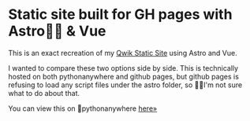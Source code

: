 # Static site built for GH pages with Astro👩‍🚀 & Vue

This is an exact recreation of my [Qwik Static Site](https://github.com/MarmadileManteater/QwikStaticSite) using Astro and Vue.

I wanted to compare these two options side by side. This is technically hosted on both pythonanywhere and github pages, but github pages is refusing to load any script files under the astro folder, so 🤷‍♀️I'm not sure what to do about that.

You can view this on 🚀pythonanywhere [here&raquo;](https://marmadilemanteater.pythonanywhere.com/astro/)
